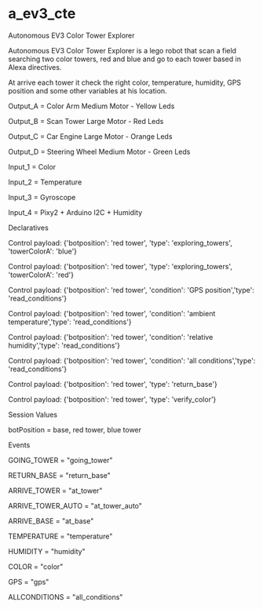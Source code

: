 # a_ev3_cte

Autonomous EV3 Color Tower Explorer 

Autonomous EV3 Color Tower Explorer is a lego robot that scan a field searching two color towers, red and  blue and go to each tower based in Alexa directives. 

At arrive each tower it check the right color, temperature, humidity, GPS position and some other variables at his location.

Output_A = Color Arm Medium Motor - Yellow Leds

Output_B = Scan Tower Large Motor - Red Leds

Output_C = Car Engine Large Motor - Orange Leds

Output_D = Steering Wheel Medium Motor - Green Leds



Input_1 = Color

Input_2 = Temperature

Input_3 = Gyroscope

Input_4 = Pixy2 + Arduino I2C + Humidity 


Declaratives


Control payload: {'botposition': 'red tower', 'type': 'exploring_towers', 'towerColorA': 'blue'}

Control payload: {'botposition': 'red tower', 'type': 'exploring_towers', 'towerColorA': 'red'}

Control payload: {'botposition': 'red tower', 'condition': 'GPS position','type': 'read_conditions'}

Control payload: {'botposition': 'red tower', 'condition': 'ambient temperature','type': 'read_conditions'}

Control payload: {'botposition': 'red tower', 'condition': 'relative humidity','type': 'read_conditions'}

Control payload: {'botposition': 'red tower', 'condition': 'all conditions','type': 'read_conditions'}

Control payload: {'botposition': 'red tower', 'type': 'return_base'}

Control payload: {'botposition': 'red tower', 'type': 'verify_color'}


Session Values

botPosition = base, red tower, blue tower


Events

   GOING_TOWER = "going_tower"

   RETURN_BASE = "return_base"

   ARRIVE_TOWER = "at_tower"

   ARRIVE_TOWER_AUTO = "at_tower_auto"

   ARRIVE_BASE = "at_base"

   TEMPERATURE = "temperature"

   HUMIDITY = "humidity"

   COLOR = "color"
   
   GPS = "gps"   
   
   ALLCONDITIONS = "all_conditions"

